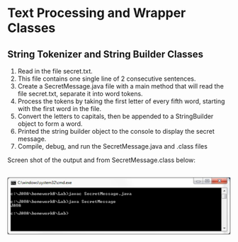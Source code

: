 <H1>Text Processing and Wrapper Classes</H1>
<h2>String Tokenizer and String Builder Classes</h2>
<OL>
  <lI>Read in the file secret.txt.
  <li>This file contains one single line of 2 consecutive sentences.
  <li>Create a SecretMessage.java file with a main method that will read the file secret.txt, separate it into word tokens.
  <li>Process the tokens by taking the first letter of every fifth word, starting with the first word in the file.
  <li>Convert the letters to capitals, then be appended to a StringBuilder object to form a word.
  <li>Printed the string builder object to the console to display the secret message.
  <li>Compile, debug, and run the SecretMessage.java and .class files
</OL>
Screen shot of the output and from SecretMessage.class below:<br><br>

<img src="https://github.com/rgonzalez214/COSC1437/blob/master/Text-Processing-and-Wrapper-Classes/SecretMessage/ApplicationFrameHost_H2eSp8dSmM.png"></img>
